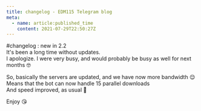 ```yaml
---
title: changelog - EDM115 Telegram blog
meta:
  - name: article:published_time
    content: 2021-07-29T22:50:27Z
---
```


#changelog : new in 2.2  
It's been a long time without updates.  
I apologize. I were very busy, and would probably be busy as well for next months :nerd_face:  
  
So, basically the servers are updated, and we have now more bandwidth :relieved:  
Means that the bot can now handle 15 parallel downloads  
And speed improved, as usual :rocket:  
  
Enjoy :kissing_heart:
